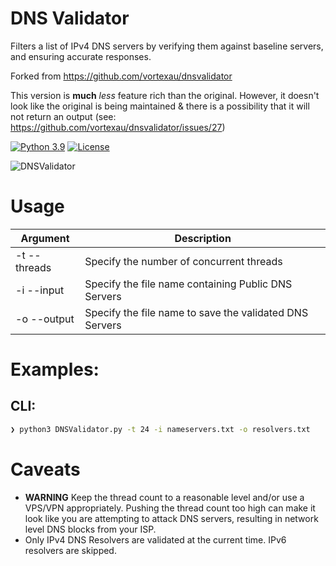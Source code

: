 # DNS Validator
Filters a list of IPv4 DNS servers by verifying them against baseline servers, and ensuring accurate responses.

Forked from https://github.com/vortexau/dnsvalidator

This version is **much** *less* feature rich than the original. However, it doesn't look like the original is being maintained & there is a possibility that it will not return an output (see: https://github.com/vortexau/dnsvalidator/issues/27)


[![Python 3.9](https://img.shields.io/badge/python-3.9-green.svg)](https://www.python.org/) [![License](https://img.shields.io/badge/license-GPL3-_red.svg)](https://www.gnu.org/licenses/gpl-3.0.en.html) 

![DNSValidator](https://github.com/frost19k/dnsvalidator/blob/main/screenshots/DNSValidator.png)

# Usage

| Argument      | Description                                                                                                  |
|---------------|--------------------------------------------------------------------------------------------------------------|
| -t  --threads | Specify the number of concurrent threads
| -i  --input   | Specify the file name containing Public DNS Servers
| -o  --output  | Specify the file name to save the validated DNS Servers

# Examples:

## CLI:

```bash
❯ python3 DNSValidator.py -t 24 -i nameservers.txt -o resolvers.txt
```

# Caveats

* **WARNING** Keep the thread count to a reasonable level and/or use a VPS/VPN appropriately. Pushing the thread count too high can make it look like you are attempting to attack DNS servers, resulting in network level DNS blocks from your ISP.
* Only IPv4 DNS Resolvers are validated at the current time. IPv6 resolvers are skipped.
